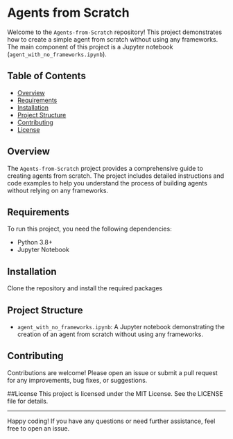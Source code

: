 # Agents from Scratch

Welcome to the `Agents-from-Scratch` repository! This project demonstrates how to create a simple agent from scratch without using any frameworks. The main component of this project is a Jupyter notebook (`agent_with_no_frameworks.ipynb`).

## Table of Contents

- [Overview](#overview)
- [Requirements](#requirements)
- [Installation](#installation)
- [Project Structure](#project-structure)
- [Contributing](#contributing)
- [License](#license)

## Overview

The `Agents-from-Scratch` project provides a comprehensive guide to creating agents from scratch. The project includes detailed instructions and code examples to help you understand the process of building agents without relying on any frameworks.

## Requirements

To run this project, you need the following dependencies:

- Python 3.8+
- Jupyter Notebook

## Installation
Clone the repository and install the required packages

## Project Structure
- `agent_with_no_frameworks.ipynb`: A Jupyter notebook demonstrating the creation of an agent from scratch without using any frameworks.

## Contributing
Contributions are welcome! Please open an issue or submit a pull request for any improvements, bug fixes, or suggestions.

##License
This project is licensed under the MIT License. See the LICENSE file for details.

---
Happy coding! If you have any questions or need further assistance, feel free to open an issue.



